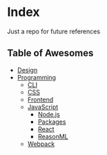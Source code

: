 # Index

Just a repo for future references

## Table of Awesomes

<!-- prettier-ignore-start -->

- [Design](Design.md)
- [Programming](programming/index.md)
  - [CLI](programming/CLI.md)
  - [CSS](programming/CSS.md)
  - [Frontend](programming/frontend.md)
  - [JavaScript](programming/JavaScript/index.md)
    - [Node.js](programming/JavaScript/node.md)
    - [Packages](programming/JavaScript/Packages.md)
    - [React](programming/JavaScript/react.md)
    - [ReasonML](programming/JavaScript/Reason.md)
  - [Webpack](programming/webpack.md)

<!-- prettier-ignore-end -->
